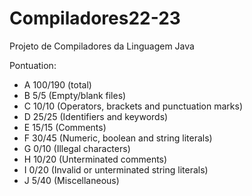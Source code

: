 # Compiladores22-23
Projeto de Compiladores da Linguagem Java


Pontuation:
- A 100/190 (total)
- B 5/5 (Empty/blank files)
- C 10/10 (Operators, brackets and punctuation marks)
- D 25/25 (Identifiers and keywords)
- E 15/15 (Comments)
- F 30/45 (Numeric, boolean and string literals)
- G 0/10 (Illegal characters)
- H 10/20 (Unterminated comments)
- I 0/20 (Invalid or unterminated string literals)
- J 5/40 (Miscellaneous)
